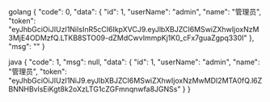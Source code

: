 golang
{
    "code": 0,
    "data": {
        "id": 1,
        "userName": "admin",
        "name": "管理员",
        "token": "eyJhbGciOiJIUzI1NiIsInR5cCI6IkpXVCJ9.eyJlbXBJZCI6MSwiZXhwIjoxNzM3MjE4ODMzfQ.LTKB8STO09-dZMdCwvImmpKj1K0_cFx7guaZgpq330I"
    },
    "msg": ""
}

java
{
    "code": 1,
    "msg": null,
    "data": {
        "id": 1,
        "userName": "admin",
        "name": "管理员",
        "token": "eyJhbGciOiJIUzI1NiJ9.eyJlbXBJZCI6MSwiZXhwIjoxNzMwMDI2MTA0fQ.l6ZBNNHBvlsEiKgt8k2oXzLTG1cZGFmnqnwfa8JGNSs"
    }
}